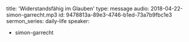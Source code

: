 title: 'Widerstandsfähig im Glauben'
type: message
audio: 2018-04-22-simon-garrecht.mp3
id: 9478813a-89e3-4746-b1ed-73a7b9fbc1e3
sermon_series: daily-life
speaker:
  - simon-garrecht
